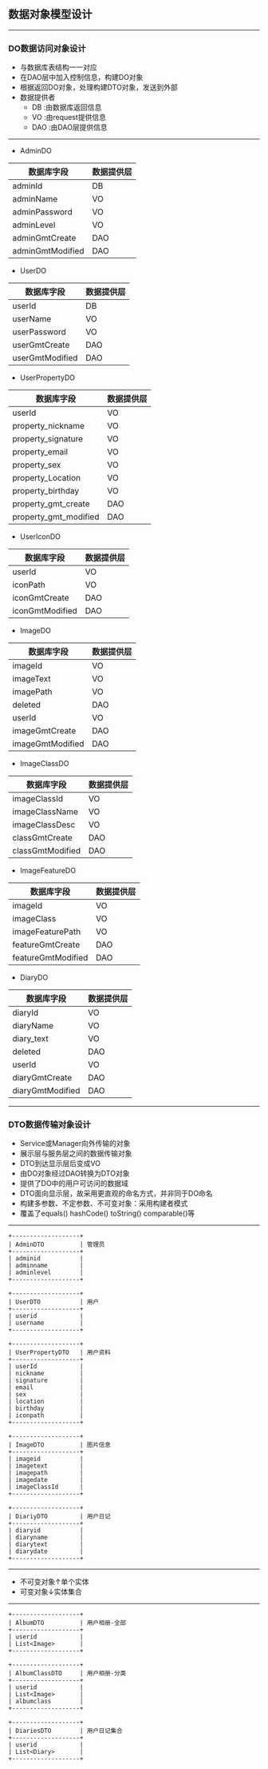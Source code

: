 ## 数据对象模型设计

------
### DO数据访问对象设计 
* 与数据库表结构一一对应
* 在DAO层中加入控制信息，构建DO对象
* 根据返回DO对象，处理构建DTO对象，发送到外部
* 数据提供者
  * DB  :由数据库返回信息
  * VO  :由request提供信息
  * DAO :由DAO层提供信息
-----------------------------------------
   * AdminDO      
   
   |数据库字段|数据提供层|
   |---|---
   | adminId           | DB
   | adminName         | VO
   | adminPassword     | VO
   | adminLevel        | VO
   | adminGmtCreate    | DAO
   | adminGmtModified  | DAO
    
   * UserDO            
  
   |数据库字段|数据提供层|
   |---|---
   | userId            | DB
   | userName          | VO
   | userPassword      | VO
   | userGmtCreate     | DAO
   | userGmtModified   | DAO
    

   * UserPropertyDO    
   
   |数据库字段|数据提供层|
   |---|---
   | userId            | VO
   | property_nickname | VO
   | property_signature| VO
   | property_email    | VO
   | property_sex      | VO
   | property_Location | VO
   | property_birthday | VO
   | property_gmt_create   |DAO
   | property_gmt_modified |DAO

   * UserIconDO        
   
   |数据库字段|数据提供层|
   |---|---
   | userId            | VO
   | iconPath          | VO
   | iconGmtCreate     | DAO
   | iconGmtModified   | DAO

   * ImageDO           
   
   |数据库字段|数据提供层|
   |---|---
   | imageId          | VO
   | imageText        | VO
   | imagePath        | VO
   | deleted          | DAO
   | userId           | VO
   | imageGmtCreate   | DAO
   | imageGmtModified | DAO

   * ImageClassDO      
   
   |数据库字段|数据提供层|
   |---|---
   | imageClassId      | VO
   | imageClassName    | VO
   | imageClassDesc    | VO
   | classGmtCreate    | DAO
   | classGmtModified  | DAO

   * ImageFeatureDO    
   
   |数据库字段|数据提供层|
   |---|---
   | imageId          | VO
   | imageClass       | VO
   | imageFeaturePath | VO
   | featureGmtCreate |  DAO
   | featureGmtModified |DAO

   * DiaryDO 
             
   |数据库字段|数据提供层|
   |---|---
   | diaryId           | VO
   | diaryName         | VO
   | diary_text        | VO
   | deleted           | DAO
   | userId            | VO
   | diaryGmtCreate    | DAO
   | diaryGmtModified  | DAO

------
### DTO数据传输对象设计 
* Service或Manager向外传输的对象
* 展示层与服务层之间的数据传输对象
* DTO到达显示层后变成VO
* 由DO对象经过DAO转换为DTO对象
* 提供了DO中的用户可访问的数据域
* DTO面向显示层，故采用更直观的命名方式，并非同于DO命名  
* 构建多参数、不定参数、不可变对象：采用构建者模式
* 覆盖了equals() hashCode() toString() comparable()等
------------------------------------------------------------------------
    +-------------------+
    | AdminDTO          | 管理员
    +-------------------+
    | adminid           |
    | adminname         |
    | adminlevel        |
    +-------------------+

    +-------------------+
    | UserDTO           | 用户
    +-------------------+
    | userid            |
    | username          |
    +-------------------+

    +-------------------+
    | UserPropertyDTO   | 用户资料
    +-------------------+
    | userId            |
    | nickname          |
    | signature         |
    | email             |
    | sex               |
    | location          |
    | birthday          |
    | iconpath          |
    +-------------------+

    +-------------------+
    | ImageDTO          | 图片信息
    +-------------------+
    | imageid           |
    | imagetext         |
    | imagepath         |
    | imagedate         |
    | imageClassId      |
    +-------------------+

    +-------------------+
    | DiariyDTO         | 用户日记
    +-------------------+
    | diaryid           |
    | diaryname         |
    | diarytext         |
    | diarydate         |
    +-------------------+
------------------------------------------------------------------------
  * 不可变对象↑单个实体    
  * 可变对象↓实体集合
------------------------------------------------------------------------
    +-------------------+
    | AlbumDTO          | 用户相册-全部
    +-------------------+
    | userid            |
    | List<Image>       |
    +-------------------+

    +-------------------+
    | AlbumClassDTO     | 用户相册-分类
    +-------------------+
    | userid            |
    | List<Image>       |
    | albumclass        |
    +-------------------+

    +-------------------+
    | DiariesDTO        | 用户日记集合
    +-------------------+
    | userid            |
    | List<Diary>       |
    +-------------------+
